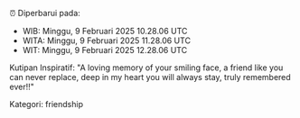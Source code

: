 ⏰ Diperbarui pada:
- WIB: Minggu, 9 Februari 2025 10.28.06 UTC
- WITA: Minggu, 9 Februari 2025 11.28.06 UTC
- WIT: Minggu, 9 Februari 2025 12.28.06 UTC

Kutipan Inspiratif:
"A loving memory of your smiling face, a friend like you can never replace, deep in my heart you will always stay, truly remembered ever!!"


Kategori: friendship

